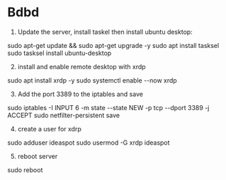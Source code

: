 # Bdbd

1) Update the server, install taskel then install ubuntu desktop:

sudo apt-get update && sudo apt-get upgrade -y
sudo apt install tasksel
sudo tasksel install ubuntu-desktop


2) install and enable remote desktop with xrdp

sudo apt install xrdp -y
sudo systemctl enable --now xrdp

3) Add the port 3389 to the iptables and save

sudo iptables -I INPUT 6 -m state --state NEW -p tcp --dport 3389 -j ACCEPT
sudo netfilter-persistent save

4) create a user for xdrp 

sudo adduser ideaspot
sudo usermod -G xrdp ideaspot

5) reboot server

sudo reboot
